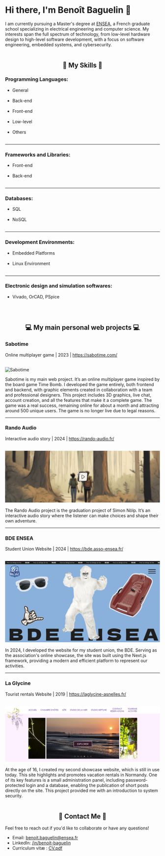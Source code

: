 <h1 id="hi-there-i-m-beno-t-baguelin-">Hi there, I&#39;m Benoît Baguelin 👋</h1>
<p>I am currently pursuing a Master&#39;s degree at <a href="https://ensea.fr/">ENSEA</a>, a French graduate school specializing in electrical engineering and computer science. My interests span the full spectrum of technology, from low-level hardware design to high-level software development, with a focus on software engineering, embedded systems, and cybersecurity.
<br/><br/>
</p>
<h2 id="-my-skills-" align="center">🚀 My Skills 🚀</h2>
<h3 id="-programming-languages-">Programming Languages:</h3>
<ul>
   <li>General<br><img src="https://img.shields.io/badge/Python-FFD43B?style=for-the-badge&amp;logo=python&amp;logoColor=blue" alt="" > <img src="https://img.shields.io/badge/Java-BC0B19?style=for-the-badge" alt="" > <img src="https://img.shields.io/badge/Ocaml-EC6813?style=for-the-badge&amp;logo=Ocaml&amp;logoColor=white" alt="" ></li>
   <li>Back-end<br><img src="https://img.shields.io/badge/Node%20js-339933?style=for-the-badge&amp;logo=nodedotjs&amp;logoColor=white" alt="" > <img src="https://img.shields.io/badge/PHP-777BB4?style=for-the-badge&amp;logo=php&amp;logoColor=white" alt="" > </li>
   <li>Front-end<br><img src="https://img.shields.io/badge/HTML5-E34F26?style=for-the-badge&amp;logo=html5&amp;logoColor=white" alt="" > <img src="https://img.shields.io/badge/CSS3-1572B6?style=for-the-badge&amp;logo=css3&amp;logoColor=white" alt="" > <img src="https://img.shields.io/badge/JavaScript-323330?style=for-the-badge&amp;logo=javascript&amp;logoColor=F7DF1E" alt="" ></li>
   <li>Low-level<br><img src="https://img.shields.io/badge/C-00599C?style=for-the-badge&amp;logo=c&amp;logoColor=white" alt="" > <img src="https://img.shields.io/badge/VHDL-33ff330?style=for-the-badge" alt="" > <img src="https://img.shields.io/badge/ASM-000?style=for-the-badge" alt="" ></li>
   <li>Others<br><img src="https://img.shields.io/badge/Shell_Script-121011?style=for-the-badge&amp;logo=gnu-bash&amp;logoColor=white" alt="" > <img src="https://img.shields.io/badge/Matlab-ac2400?style=for-the-badge" alt="" ></li>
</ul>
<hr>
<h3 id="-frameworks-and-libraries-">Frameworks and Libraries:</h3>
<ul>
   <li>Front-end<br><img src="https://img.shields.io/badge/React-20232A?style=for-the-badge&amp;logo=react&amp;logoColor=61DAFB" alt="" > <img src="https://img.shields.io/badge/React_Native-20232A?style=for-the-badge&amp;logo=react&amp;logoColor=61DAF" alt="" > <img src="https://img.shields.io/badge/Expo-1B1F23?style=for-the-badge&amp;logo=expo&amp;logoColor=white" alt="" > <img src="https://img.shields.io/badge/jQuery-0769AD?style=for-the-badge&amp;logo=jquery&amp;logoColor=white" alt="" >
      <img src="https://img.shields.io/badge/Sass-CC6699?style=for-the-badge&amp;logo=sass&amp;logoColor=white" alt="" > <img src="https://img.shields.io/badge/Bootstrap-563D7C?style=for-the-badge&amp;logo=bootstrap&amp;logoColor=white" alt="" > <img src="https://img.shields.io/badge/ThreeJs-black?style=for-the-badge&amp;logo=three.js&amp;logoColor=white" alt="" > <img src="https://img.shields.io/badge/GSAP-93CF2B?style=for-the-badge&amp;logo=greensock&amp;logoColor=white" alt="" >
   </li>
   <li>Back-end<br><img src="https://img.shields.io/badge/next%20js-000000?style=for-the-badge&amp;logo=nextdotjs&amp;logoColor=white" alt="" > <img src="https://img.shields.io/badge/Express%20js-000000?style=for-the-badge&amp;logo=express&amp;logoColor=white" alt="" > <img src="https://img.shields.io/badge/Flask-000000?style=for-the-badge&amp;logo=flask&amp;logoColor=white" alt="" ></li>
</ul>
<hr>
<h3 id="databases">Databases:</h3>
<ul>
   <li>SQL<br><img src="https://img.shields.io/badge/MySQL-005C84?style=for-the-badge&amp;logo=mysql&amp;logoColor=white" alt="" > <img src="https://img.shields.io/badge/MariaDB-003545?style=for-the-badge&amp;logo=mariadb&amp;logoColor=white" alt="" > <img src="https://img.shields.io/badge/Sqlite-003B57?style=for-the-badge&amp;logo=sqlite&amp;logoColor=white" alt="" ></li>
   <li>NoSQL<br><img src="https://img.shields.io/badge/MongoDB-4EA94B?style=for-the-badge&amp;logo=mongodb&amp;logoColor=white" alt="" > <img src="https://img.shields.io/badge/redis-%23DD0031.svg?&amp;style=for-the-badge&amp;logo=redis&amp;logoColor=white" alt="" > <img src="https://img.shields.io/badge/firebase-ffca28?style=for-the-badge&amp;logo=firebase&amp;logoColor=black" alt="" ></li>
</ul>
<hr>
<h3 id="-development-environments-">Development Environments:</h3>
<ul>
   <li>Embedded Platforms<br><img src="https://img.shields.io/badge/Arduino-00979D?style=for-the-badge&amp;logo=Arduino&amp;logoColor=white" alt="" > <img src="https://img.shields.io/badge/STM32-03234B?style=for-the-badge&amp;logo=stmicroelectronics&amp;logoColor=white" alt="" > <img src="https://img.shields.io/badge/Raspberry%20Pi-A22846?style=for-the-badge&amp;logo=Raspberry%20Pi&amp;logoColor=white" alt="" ></li>
   <li>Linux Environment<br><img src="https://img.shields.io/badge/Debian-A81D33?style=for-the-badge&amp;logo=debian&amp;logoColor=white" alt="" > <img src="https://img.shields.io/badge/Ubuntu-E95420?style=for-the-badge&amp;logo=ubuntu&amp;logoColor=white" alt="" > <img src="https://img.shields.io/badge/Kali_Linux-557C94?style=for-the-badge&amp;logo=kali-linux&amp;logoColor=white" alt="" ></li>
</ul>
<hr>
<h3 id="electronic-design-and-simulation-softwares">Electronic design and simulation softwares:</h3>
<ul>
   <li>
      Vivado, OrCAD, PSpice
   </li>
</ul>
<br/><br/>
<h2 id="-my-main-personal-web-projects-" align="center">💻 My main personal web projects 💻</h2>
<h3 id="-sabotime-">Sabotime</h3>
<p>Online multiplayer game | 2023 | <a href="https://sabotime.com/">https://sabotime.com/</a><br><img src="https://img.shields.io/badge/React-20232A?style=for-the-badge&amp;logo=react&amp;logoColor=61DAFB" alt="" > <img src="https://img.shields.io/badge/ThreeJs-black?style=for-the-badge&amp;logo=three.js&amp;logoColor=white" alt="" > <img src="https://img.shields.io/badge/MongoDB-4EA94B?style=for-the-badge&amp;logo=mongodb&amp;logoColor=white" alt="" > <img src="https://img.shields.io/badge/redis-%23DD0031.svg?&amp;style=for-the-badge&amp;logo=redis&amp;logoColor=white" alt="" > <img src="https://img.shields.io/badge/Express%20js-000000?style=for-the-badge&amp;logo=express&amp;logoColor=white" alt="" > <img src="https://img.shields.io/badge/Socket.io-010101?&amp;style=for-the-badge&amp;logo=Socket.io&amp;logoColor=white" alt="" ></p>
<p><img src="./img/sabotime.png" alt="Sabotime"></p>
<p>Sabotime is my main web project. It’s an online multiplayer game inspired by the board game Time Bomb. I developed the game entirely, both frontend and backend, with graphic elements created in collaboration with a team and professional designers. This project includes 3D graphics, live chat, account creation, and all the features that make it a complete game. The game was a real success, remaining online for about a month and attracting around 500 unique users. The game is no longer live due to legal reasons.</p>
<hr>
<h3 id="-rando-audio-">Rando Audio</h3>
<p>Interactive audio story | 2024 | <a href="https://rando-audio.fr/">https://rando-audio.fr/</a><br><img src="https://img.shields.io/badge/HTML5-E34F26?style=for-the-badge&amp;logo=html5&amp;logoColor=white" alt="" > <img src="https://img.shields.io/badge/CSS3-1572B6?style=for-the-badge&amp;logo=css3&amp;logoColor=white" alt="" > <img src="https://img.shields.io/badge/JavaScript-323330?style=for-the-badge&amp;logo=javascript&amp;logoColor=F7DF1E" alt="" > <img src="https://img.shields.io/badge/FMOD-000?style=for-the-badge&amp;logo=fmod&amp;logoColor=white" alt="" ></p>
<p><img src="./img/rando-audio.png" alt="Rando audio"></p>
<p>The Rando Audio project is the graduation project of Simon Nölp. It’s an interactive audio story where the listener can make choices and shape their own adventure.</p>
<hr>
<h3 id="-bde-ensea-">BDE ENSEA</h3>
<p>Student Union Website | 2024 | <a href="https://bde.asso-ensea.fr/">https://bde.asso-ensea.fr/</a><br><img src="https://img.shields.io/badge/next%20js-000000?style=for-the-badge&amp;logo=nextdotjs&amp;logoColor=white" alt="" > <img src="https://img.shields.io/badge/GSAP-93CF2B?style=for-the-badge&amp;logo=greensock&amp;logoColor=white" alt="" ></p>
<p><img src="./img/bde.png" alt="BDE ENSEA">  </p>
<p>In 2024, I developed the website for my student union, the BDE. Serving as the association&#39;s online showcase, the site was built using the Next.js framework, providing a modern and efficient platform to represent our activities.</p>
<hr>
<h3 id="-la-glycine-">La Glycine</h3>
<p>Tourist rentals Website | 2019 | <a href="https://laglycine-asnelles.fr/">https://laglycine-asnelles.fr/</a><br><img src="https://img.shields.io/badge/HTML5-E34F26?style=for-the-badge&amp;logo=html5&amp;logoColor=white" alt="" > <img src="https://img.shields.io/badge/CSS3-1572B6?style=for-the-badge&amp;logo=css3&amp;logoColor=white" alt="" > <img src="https://img.shields.io/badge/JavaScript-323330?style=for-the-badge&amp;logo=javascript&amp;logoColor=F7DF1E" alt="" > <img src="https://img.shields.io/badge/PHP-777BB4?style=for-the-badge&amp;logo=php&amp;logoColor=white" alt="" > <img src="https://img.shields.io/badge/MySQL-005C84?style=for-the-badge&amp;logo=mysql&amp;logoColor=white" alt="" ></p>
<p><img src="./img/laglycine.png" alt="La Glycine"></p>
<p>At the age of 16, I created my second showcase website, which is still in use today. This site highlights and promotes vacation rentals in Normandy. One of its key features is a small administration panel, including password-protected login and a database, enabling the publication of short posts directly on the site. This project provided me with an introduction to system security.
<br/><br/>
</p>
<h2 id="-contact-me-" align="center">📧 Contact Me 📧</h2>
<p>Feel free to reach out if you&#39;d like to collaborate or have any questions!</p>
<ul>
   <li>Email: <a href="mailto:benoit.baguelin@ensea.fr">benoit.baguelin@ensea.fr</a></li>
   <li>LinkedIn: <a href="https://www.linkedin.com/in/benoit-baguelin/">/in/benoit-baguelin</a></li>
   <li>Curriculum vitæ : <a href="./CV%20STAGE%202025%20FR.pdf">CV.pdf</a></li>
</ul>
